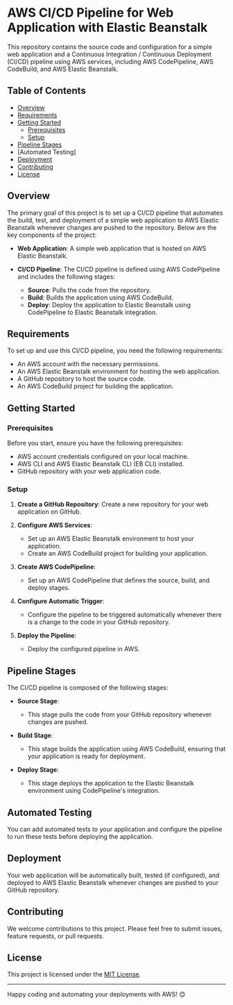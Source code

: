 # AWS CI/CD Pipeline for Web Application with Elastic Beanstalk

This repository contains the source code and configuration for a simple web application and a Continuous Integration / Continuous Deployment (CI/CD) pipeline using AWS services, including AWS CodePipeline, AWS CodeBuild, and AWS Elastic Beanstalk.

## Table of Contents

- [Overview](#overview)
- [Requirements](#requirements)
- [Getting Started](#getting-started)
  - [Prerequisites](#prerequisites)
  - [Setup](#setup)
- [Pipeline Stages](#pipeline-stages)
- [Automated Testing]
- [Deployment](#deployment)
- [Contributing](#contributing)
- [License](#license)

## Overview

The primary goal of this project is to set up a CI/CD pipeline that automates the build, test, and deployment of a simple web application to AWS Elastic Beanstalk whenever changes are pushed to the repository. Below are the key components of the project:

- **Web Application**: A simple web application that is hosted on AWS Elastic Beanstalk.

- **CI/CD Pipeline**: The CI/CD pipeline is defined using AWS CodePipeline and includes the following stages:
  - **Source**: Pulls the code from the repository.
  - **Build**: Builds the application using AWS CodeBuild.
  - **Deploy**: Deploy the application to Elastic Beanstalk using CodePipeline to Elastic Beanstalk integration.

## Requirements

To set up and use this CI/CD pipeline, you need the following requirements:

- An AWS account with the necessary permissions.
- An AWS Elastic Beanstalk environment for hosting the web application.
- A GitHub repository to host the source code.
- An AWS CodeBuild project for building the application.

## Getting Started

### Prerequisites

Before you start, ensure you have the following prerequisites:

- AWS account credentials configured on your local machine.
- AWS CLI and AWS Elastic Beanstalk CLI (EB CLI) installed.
- GitHub repository with your web application code.

### Setup

1. **Create a GitHub Repository**: Create a new repository for your web application on GitHub.

2. **Configure AWS Services**:
   - Set up an AWS Elastic Beanstalk environment to host your application.
   - Create an AWS CodeBuild project for building your application.

3. **Create AWS CodePipeline**:
   - Set up an AWS CodePipeline that defines the source, build, and deploy stages.

4. **Configure Automatic Trigger**:
   - Configure the pipeline to be triggered automatically whenever there is a change to the code in your GitHub repository.

5. **Deploy the Pipeline**:
   - Deploy the configured pipeline in AWS.

## Pipeline Stages

The CI/CD pipeline is composed of the following stages:

- **Source Stage**:
  - This stage pulls the code from your GitHub repository whenever changes are pushed.

- **Build Stage**:
  - This stage builds the application using AWS CodeBuild, ensuring that your application is ready for deployment.

- **Deploy Stage**:
  - This stage deploys the application to the Elastic Beanstalk environment using CodePipeline's integration.

## Automated Testing 

You can add automated tests to your application and configure the pipeline to run these tests before deploying the application.

## Deployment

Your web application will be automatically built, tested (if configured), and deployed to AWS Elastic Beanstalk whenever changes are pushed to your GitHub repository.

## Contributing

We welcome contributions to this project. Please feel free to submit issues, feature requests, or pull requests.

## License

This project is licensed under the [MIT License](LICENSE).

---
Happy coding and automating your deployments with AWS! 😊
